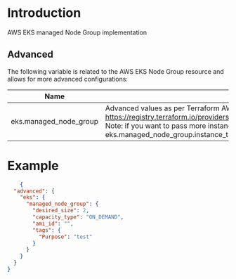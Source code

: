# Introduction

AWS EKS managed Node Group implementation

## Advanced

The following variable is related to the AWS EKS Node Group resource and allows for more advanced configurations:

| Name | Description | Datatype | Required |
| --- | --- | --- | --- |
| eks.managed_node_group | Advanced values as per Terraform AWS EKS Node Group resource https://registry.terraform.io/providers/hashicorp/aws/latest/docs/resources/eks_node_group<br>Note: if you want to pass more instance types you can use eks.managed_node_group.instance_types | map< string, any > | no |

# Example

```json
    {
  "advanced": {
    "eks": {
      "managed_node_group": {
        "desired_size": 2,
        "capacity_type": "ON_DEMAND",
        "ami_id": "",
        "tags": {
          "Purpose": "test"
        }
      }
    }
  }
}
```

